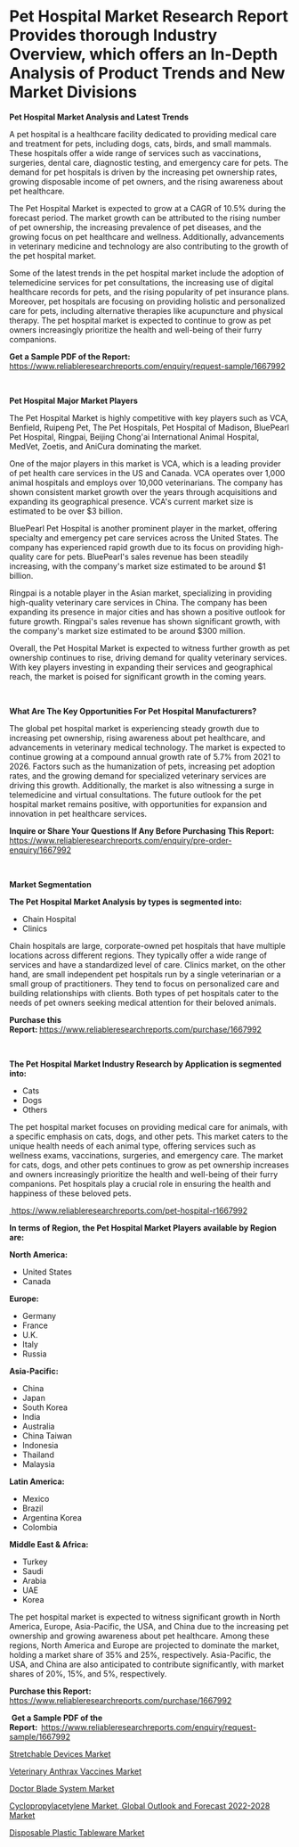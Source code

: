 <p><h1>Pet Hospital Market Research Report Provides thorough Industry Overview, which offers an In-Depth Analysis of Product Trends and New Market Divisions</h1></p><p><strong>Pet Hospital Market Analysis and Latest Trends</strong></p>
<p><p>A pet hospital is a healthcare facility dedicated to providing medical care and treatment for pets, including dogs, cats, birds, and small mammals. These hospitals offer a wide range of services such as vaccinations, surgeries, dental care, diagnostic testing, and emergency care for pets. The demand for pet hospitals is driven by the increasing pet ownership rates, growing disposable income of pet owners, and the rising awareness about pet healthcare.</p><p>The Pet Hospital Market is expected to grow at a CAGR of 10.5% during the forecast period. The market growth can be attributed to the rising number of pet ownership, the increasing prevalence of pet diseases, and the growing focus on pet healthcare and wellness. Additionally, advancements in veterinary medicine and technology are also contributing to the growth of the pet hospital market.</p><p>Some of the latest trends in the pet hospital market include the adoption of telemedicine services for pet consultations, the increasing use of digital healthcare records for pets, and the rising popularity of pet insurance plans. Moreover, pet hospitals are focusing on providing holistic and personalized care for pets, including alternative therapies like acupuncture and physical therapy. The pet hospital market is expected to continue to grow as pet owners increasingly prioritize the health and well-being of their furry companions.</p></p>
<p><strong>Get a Sample PDF of the Report:&nbsp;</strong> <a href="https://www.reliableresearchreports.com/enquiry/request-sample/1667992">https://www.reliableresearchreports.com/enquiry/request-sample/1667992</a></p>
<p>&nbsp;</p>
<p><strong>Pet Hospital Major Market Players</strong></p>
<p><p>The Pet Hospital Market is highly competitive with key players such as VCA, Benfield, Ruipeng Pet, The Pet Hospitals, Pet Hospital of Madison, BluePearl Pet Hospital, Ringpai, Beijing Chong'ai International Animal Hospital, MedVet, Zoetis, and AniCura dominating the market.</p><p>One of the major players in this market is VCA, which is a leading provider of pet health care services in the US and Canada. VCA operates over 1,000 animal hospitals and employs over 10,000 veterinarians. The company has shown consistent market growth over the years through acquisitions and expanding its geographical presence. VCA's current market size is estimated to be over $3 billion.</p><p>BluePearl Pet Hospital is another prominent player in the market, offering specialty and emergency pet care services across the United States. The company has experienced rapid growth due to its focus on providing high-quality care for pets. BluePearl's sales revenue has been steadily increasing, with the company's market size estimated to be around $1 billion.</p><p>Ringpai is a notable player in the Asian market, specializing in providing high-quality veterinary care services in China. The company has been expanding its presence in major cities and has shown a positive outlook for future growth. Ringpai's sales revenue has shown significant growth, with the company's market size estimated to be around $300 million.</p><p>Overall, the Pet Hospital Market is expected to witness further growth as pet ownership continues to rise, driving demand for quality veterinary services. With key players investing in expanding their services and geographical reach, the market is poised for significant growth in the coming years.</p></p>
<p>&nbsp;</p>
<p><strong>What Are The Key Opportunities For Pet Hospital Manufacturers?</strong></p>
<p><p>The global pet hospital market is experiencing steady growth due to increasing pet ownership, rising awareness about pet healthcare, and advancements in veterinary medical technology. The market is expected to continue growing at a compound annual growth rate of 5.7% from 2021 to 2026. Factors such as the humanization of pets, increasing pet adoption rates, and the growing demand for specialized veterinary services are driving this growth. Additionally, the market is also witnessing a surge in telemedicine and virtual consultations. The future outlook for the pet hospital market remains positive, with opportunities for expansion and innovation in pet healthcare services.</p></p>
<p><strong>Inquire or Share Your Questions If Any Before Purchasing This Report:</strong> <a href="https://www.reliableresearchreports.com/enquiry/pre-order-enquiry/1667992">https://www.reliableresearchreports.com/enquiry/pre-order-enquiry/1667992</a></p>
<p>&nbsp;</p>
<p><strong>Market Segmentation</strong></p>
<p><strong>The Pet Hospital Market Analysis by types is segmented into:</strong></p>
<p><ul><li>Chain Hospital</li><li>Clinics</li></ul></p>
<p><p>Chain hospitals are large, corporate-owned pet hospitals that have multiple locations across different regions. They typically offer a wide range of services and have a standardized level of care. Clinics market, on the other hand, are small independent pet hospitals run by a single veterinarian or a small group of practitioners. They tend to focus on personalized care and building relationships with clients. Both types of pet hospitals cater to the needs of pet owners seeking medical attention for their beloved animals.</p></p>
<p><strong>Purchase this Report:&nbsp;</strong><a href="https://www.reliableresearchreports.com/purchase/1667992">https://www.reliableresearchreports.com/purchase/1667992</a></p>
<p>&nbsp;</p>
<p><strong>The Pet Hospital Market Industry Research by Application is segmented into:</strong></p>
<p><ul><li>Cats</li><li>Dogs</li><li>Others</li></ul></p>
<p><p>The pet hospital market focuses on providing medical care for animals, with a specific emphasis on cats, dogs, and other pets. This market caters to the unique health needs of each animal type, offering services such as wellness exams, vaccinations, surgeries, and emergency care. The market for cats, dogs, and other pets continues to grow as pet ownership increases and owners increasingly prioritize the health and well-being of their furry companions. Pet hospitals play a crucial role in ensuring the health and happiness of these beloved pets.</p></p>
<p><a href="https://www.reliableresearchreports.com/pet-hospital-r1667992">&nbsp;https://www.reliableresearchreports.com/pet-hospital-r1667992</a></p>
<p><strong>In terms of Region, the Pet Hospital Market Players available by Region are:</strong></p>
<p>
    <p> <strong> North America: </strong>
        <ul>
            <li>United States</li>
            <li>Canada</li>
        </ul>
        </p> 
    <p> <strong> Europe: </strong>
        <ul>
            <li>Germany</li>
            <li>France</li>
            <li>U.K.</li>
            <li>Italy</li>
            <li>Russia</li>
        </ul>
        </p> 
    <p> <strong> Asia-Pacific: </strong>
        <ul>
            <li>China</li>
            <li>Japan</li>
            <li>South Korea</li>
            <li>India</li>
            <li>Australia</li>
            <li>China Taiwan</li>
            <li>Indonesia</li>
            <li>Thailand</li>
            <li>Malaysia</li>
        </ul>
        </p> 
    <p> <strong> Latin America: </strong>
        <ul>
            <li>Mexico</li>
            <li>Brazil</li>
            <li>Argentina Korea</li>
            <li>Colombia</li>
        </ul>
        </p> 
    <p> <strong> Middle East & Africa: </strong>
        <ul>
            <li>Turkey</li>
            <li>Saudi</li>
            <li>Arabia</li>
            <li>UAE</li>
            <li>Korea</li>
        </ul>
    </p>
    </p>
<p><p>The pet hospital market is expected to witness significant growth in North America, Europe, Asia-Pacific, the USA, and China due to the increasing pet ownership and growing awareness about pet healthcare. Among these regions, North America and Europe are projected to dominate the market, holding a market share of 35% and 25%, respectively. Asia-Pacific, the USA, and China are also anticipated to contribute significantly, with market shares of 20%, 15%, and 5%, respectively.</p></p>
<p><strong>Purchase this Report: </strong><a href="https://www.reliableresearchreports.com/purchase/1667992">https://www.reliableresearchreports.com/purchase/1667992</a></p>
<p>&nbsp;<strong>Get a Sample PDF of the Report:&nbsp;&nbsp;</strong><a href="https://www.reliableresearchreports.com/enquiry/request-sample/1667992">https://www.reliableresearchreports.com/enquiry/request-sample/1667992</a></p>
<p><strong></strong></p>
<p><p><a href="https://www.linkedin.com/pulse/stretchable-devices-market-share-analysis-growth-trends-kh7ue?trackingId=%2BEv8qgT4RrW0YPxKibgKrQ%3D%3D">Stretchable Devices Market</a></p><p><a href="https://www.linkedin.com/pulse/global-veterinary-anthrax-vaccines-market-status-2024-2031-zt0re?trackingId=Rm7NNitMSPiZXX6HOI4Zyw%3D%3D">Veterinary Anthrax Vaccines Market</a></p><p><a href="https://github.com/Krish2023na/Market-Research-Report-List-6/blob/main/doctor-blade-system-market.md">Doctor Blade System Market</a></p><p><a href="https://www.linkedin.com/pulse/global-cyclopropylacetylene-market-outlook-forecast-2022-2028-7v34e?trackingId=rDhLbsC0See5x8%2FAUv4b5w%3D%3D">Cyclopropylacetylene Market, Global Outlook and Forecast 2022-2028 Market</a></p><p><a href="https://github.com/RickHolmes3/Market-Research-Report-List-6/blob/main/disposable-plastic-tableware-market.md">Disposable Plastic Tableware Market</a></p></p>
